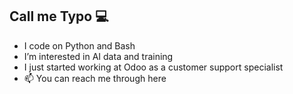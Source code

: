 ## Call me Typo 💻

- I code on Python and Bash
- I’m interested in AI data and training
- I just started working at Odoo as a customer support specialist
- 📫 You can reach me through here
